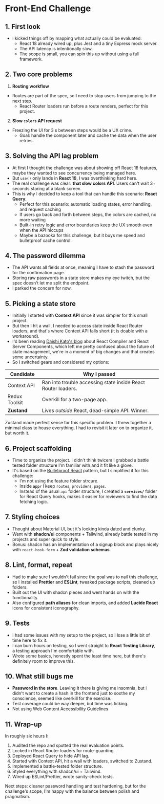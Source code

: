 # Front-End Challenge

## 1. First look

- I kicked things off by mapping what actually could be evaluated:
  - React 18 already wired up, plus Jest and a tiny Express mock server.
  - The API latency is intentionally slow.
  - The scope is small, you can spin this up without using a full framework.

## 2. Two core problems

1. **Routing workflow**

- Routes are part of the spec, so I need to stop users from jumping to the next step.
  - React Router loaders run before a route renders, perfect for this project.

2. **Slow `colors` API request**

- Freezing the UI for 3 s between steps would be a UX crime.
  - Goal: handle the component later and cache the data when the user retries.

## 3. Solving the API lag problem

- At first I thought the challenge was about showing off React 18 features, maybe they wanted to see concurrency being managed here.
- But `use()` only lands in **React 19**, I was overthinking hard here.
- The real challenge was clear: **that slow colors API**. Users can't wait 3+ seconds staring at a blank screen.
- This is why I decided to keep a tool that can handle this scenario: **React Query**.
  - Perfect for this scenario: automatic loading states, error handling, and request caching
  - If users go back and forth between steps, the colors are cached, no more waiting
  - Built-in retry logic and error boundaries keep the UX smooth even when the API hiccups
  - Maybe a bazooka for this challenge, but it buys me speed and bulletproof cache control.

## 4. The password dilemma

- The API wants all fields at once, meaning I have to stash the password for the confirmation page.
- Storing raw passwords in a state store makes my eye twitch, but the spec doesn't let me split the endpoint.
- I parked the concern for now.

## 5. Picking a state store

- Initially I started with **Context API** since it was simpler for this small project.
- But then I hit a wall, I needed to access state inside React Router loaders, and that's where Context API falls short (it is doable with a workaround).
- I'd been reading [Daishi Kato's blog](https://blog.axlight.com/posts/thoughts-on-state-management-libraries-in-the-react-compiler-era/) about React Compiler and React Server Components, which left me pretty confused about the future of state management, we're in a moment of big changes and that creates some uncertainty.
- So I switched gears and considered my options:

| Candidate     | Why I passed                                                  |
| ------------- | ------------------------------------------------------------- |
| Context API   | Ran into trouble accessing state inside React Router loaders. |
| Redux Toolkit | Overkill for a two-page app.                                  |
| **Zustand**   | Lives _outside_ React, dead-simple API. Winner.               |

Zustand made perfect sense for this specific problem. I threw together a minimal class to house everything. I had to revisit it later on to organize it, but worth it.

## 6. Project scaffolding

- Time to organize the project. I didn't think twicem I grabbed a battle tested folder structure I'm familiar with and it fit like a glove.
- It's based on the [Bulletproof React](https://github.com/alan2207/bulletproof-react) pattern, but I simplified it for this challenge:
  - I'm not using the feature folder strcure.
  - Inside **`app/`** I keep `routes`, `providers`, `pages`.
  - Instead of the usual `api` folder structure, I created a **`services/`** folder for React Query hooks, makes it easier for reviewers to find the data fetching logic.

## 7. Styling choices

- Thought about Material UI, but it's looking kinda dated and clunky.
- Went with **shadcn/ui** components + Tailwind, already battle tested in my projects and super quick to style.
- Bonus: shadcn has an implementation of a signup block and plays nicely with `react-hook-form` + **Zod validation schemas**.

## 8. Lint, format, repeat

- Had to make sure I wouldn't fail since the goal was to nail this challenge, so I installed **Prettier** and **ESLint**, tweaked package scripts, cleaned up folders.
- Built out the UI with shadcn pieces and went hands on with the functionality.
- Also configured **path aliases** for clean imports, and added **Lucide React** icons for consistent iconography.

## 9. Tests

- I had some issues with my setup to the project, so I lose a little bit of time here to fix it.
- I can burn hours on testing, so I went straight to **React Testing Library**, a testing approach I'm comfortable with.
- Wrote some basics, honestly spent the least time here, but there's definitely room to improve this.

## 10. What still bugs me

- **Password in the store**. Leaving it there is giving me insomnia, but I didn't want to create a hash in the frontend just to soothe my conscience, seemed like overkill for the exercise.
- Test coverage could be way deeper, but time was ticking.
- Not using Web Content Accessibility Guidelines

## 11. Wrap-up

In roughly six hours I:

1. Audited the repo and spotted the real evaluation points.
2. Locked in React Router loaders for route-guarding.
3. Deployed React Query to hide API lag.
4. Started with Context API, hit a wall with loaders, switched to Zustand.
5. Implemented a battle-tested folder structure.
6. Styled everything with shadcn/ui + Tailwind.
7. Wired up ESLint/Prettier, wrote sanity-check tests.

Next steps: cleaner password handling and test hardening, but for the challenge's scope, I'm happy with the balance between polish and pragmatism.
